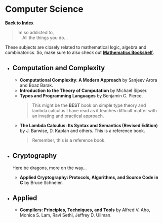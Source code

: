 # Computer Science

[**Back to Index**](./00-index.md)

> Im so addicted to,\
> &nbsp;&nbsp;&nbsp;&nbsp;All the things you do...

These subjects are closely related to mathematical logic, algebra and combinatorics. So, make sure to also check out [**Mathematics Bookshelf**](./01-mathematics.md).

* ## Computation and Complexity

    * **Computational Complexity: A Modern Approach** by Sanjeev Arora and Boaz Barak.
    * **Introduction to the Theory of Computation** by Michael Sipser.
    * **Types and Programming Languages** by Benjamin C. Pierce.
        > This might be the **BEST** book on simple type theory and lambda calculus I have read as it teaches difficult matter with an invating and practical approach.
    * **The Lambda Calculus: Its Syntax and Semantics (Revised Edition)** by J. Barwise, D. Kaplan and others. This is a reference book.
        > Remember, this is a reference book.

* ## Cryptography

    Here be dragons, more on the way...

    * **Applied Cryptography: Protocols, Algorithms, and Source Code in C** by Bruce Schneier.

* ## Applied

    * **Compilers: Principles, Techniques, and Tools** by Alfred V. Aho, Monica S. Lam, Ravi Sethi, Jeffrey D. Ullman.
